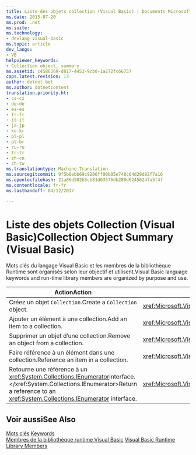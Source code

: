 ```yaml
---
title: Liste des objets collection (Visual Basic) | Documents Microsoft
ms.date: 2015-07-20
ms.prod: .net
ms.suite: 
ms.technology:
- devlang-visual-basic
ms.topic: article
dev_langs:
- VB
helpviewer_keywords:
- Collection object, summary
ms.assetid: c4586369-d817-4453-9cb0-1a272fc66737
caps.latest.revision: 13
author: dotnet-bot
ms.author: dotnetcontent
translation.priority.ht:
- cs-cz
- de-de
- es-es
- fr-fr
- it-it
- ja-jp
- ko-kr
- pl-pl
- pt-br
- ru-ru
- tr-tr
- zh-cn
- zh-tw
ms.translationtype: Machine Translation
ms.sourcegitcommit: 9f5b8ebb69c9206ff90b05e748c64d29d82f7a16
ms.openlocfilehash: 21a86d582b5cb81d03576db280d62456247a5f4f
ms.contentlocale: fr-fr
ms.lasthandoff: 04/12/2017

---
```

# <a name="collection-object-summary-visual-basic"></a><span data-ttu-id="042e3-102">Liste des objets Collection (Visual Basic)</span><span class="sxs-lookup"><span data-stu-id="042e3-102">Collection Object Summary (Visual Basic)</span></span>
<span data-ttu-id="042e3-103">Mots clés du langage Visual Basic et les membres de la bibliothèque Runtime sont organisés selon leur objectif et utilisent.</span><span class="sxs-lookup"><span data-stu-id="042e3-103">Visual Basic language keywords and run-time library members are organized by purpose and use.</span></span>  
  
|<span data-ttu-id="042e3-104">Action</span><span class="sxs-lookup"><span data-stu-id="042e3-104">Action</span></span>|<span data-ttu-id="042e3-105">Élément du langage</span><span class="sxs-lookup"><span data-stu-id="042e3-105">Language element</span></span>|  
|------------|----------------------|  
|<span data-ttu-id="042e3-106">Créez un objet `Collection`.</span><span class="sxs-lookup"><span data-stu-id="042e3-106">Create a `Collection` object.</span></span>|<span data-ttu-id="042e3-107"><xref:Microsoft.VisualBasic.Collection></xref:Microsoft.VisualBasic.Collection></span><span class="sxs-lookup"><span data-stu-id="042e3-107"><xref:Microsoft.VisualBasic.Collection></span></span>|  
|<span data-ttu-id="042e3-108">Ajouter un élément à une collection.</span><span class="sxs-lookup"><span data-stu-id="042e3-108">Add an item to a collection.</span></span>|<span data-ttu-id="042e3-109"><xref:Microsoft.VisualBasic.Collection.Add*></xref:Microsoft.VisualBasic.Collection.Add*></span><span class="sxs-lookup"><span data-stu-id="042e3-109"><xref:Microsoft.VisualBasic.Collection.Add*></span></span>|  
|<span data-ttu-id="042e3-110">Supprimer un objet d’une collection.</span><span class="sxs-lookup"><span data-stu-id="042e3-110">Remove an object from a collection.</span></span>|<span data-ttu-id="042e3-111"><xref:Microsoft.VisualBasic.Collection.Remove*></xref:Microsoft.VisualBasic.Collection.Remove*></span><span class="sxs-lookup"><span data-stu-id="042e3-111"><xref:Microsoft.VisualBasic.Collection.Remove*></span></span>|  
|<span data-ttu-id="042e3-112">Faire référence à un élément dans une collection.</span><span class="sxs-lookup"><span data-stu-id="042e3-112">Reference an item in a collection.</span></span>|<span data-ttu-id="042e3-113"><xref:Microsoft.VisualBasic.Collection.Item*></xref:Microsoft.VisualBasic.Collection.Item*></span><span class="sxs-lookup"><span data-stu-id="042e3-113"><xref:Microsoft.VisualBasic.Collection.Item*></span></span>|  
|<span data-ttu-id="042e3-114">Retourne une référence à un <xref:System.Collections.IEnumerator>interface.</xref:System.Collections.IEnumerator></span><span class="sxs-lookup"><span data-stu-id="042e3-114">Return a reference to an <xref:System.Collections.IEnumerator> interface.</span></span>|<span data-ttu-id="042e3-115"><xref:Microsoft.VisualBasic.Collection.System%23Collections%23IEnumerable%23GetEnumerator%2A></xref:Microsoft.VisualBasic.Collection.System%23Collections%23IEnumerable%23GetEnumerator%2A></span><span class="sxs-lookup"><span data-stu-id="042e3-115"><xref:Microsoft.VisualBasic.Collection.System%23Collections%23IEnumerable%23GetEnumerator%2A></span></span>|  
  
## <a name="see-also"></a><span data-ttu-id="042e3-116">Voir aussi</span><span class="sxs-lookup"><span data-stu-id="042e3-116">See Also</span></span>  
 <span data-ttu-id="042e3-117">[Mots clés](../../../visual-basic/language-reference/keywords/index.md) </span><span class="sxs-lookup"><span data-stu-id="042e3-117">[Keywords](../../../visual-basic/language-reference/keywords/index.md) </span></span>  
<span data-ttu-id="042e3-118"> [Membres de la bibliothèque runtime Visual Basic](../../../visual-basic/language-reference/runtime-library-members.md)</span><span class="sxs-lookup"><span data-stu-id="042e3-118"> [Visual Basic Runtime Library Members](../../../visual-basic/language-reference/runtime-library-members.md)</span></span>

